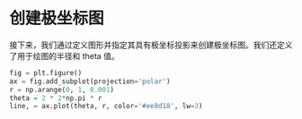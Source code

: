 # 创建极坐标图

接下来，我们通过定义图形并指定其具有极坐标投影来创建极坐标图。我们还定义了用于绘图的半径和 theta 值。

```python
fig = plt.figure()
ax = fig.add_subplot(projection='polar')
r = np.arange(0, 1, 0.001)
theta = 2 * 2*np.pi * r
line, = ax.plot(theta, r, color='#ee8d18', lw=3)
```
